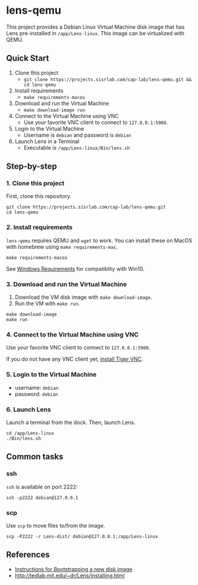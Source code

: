 # lens-qemu

This project provides a Debian Linux Virtual Machine disk image that has Lens pre-installed in `/app/Lens-linux`.
This image can be virtualized with QEMU.

## Quick Start

1. Clone this project
    - `git clone https://projects.sisrlab.com/cap-lab/lens-qemu.git && cd lens-qemu`
2. Install requirements
    - `make requirements-macos`
3. Download and run the Virtual Machine
    - `make download-image run`
4. Connect to the Virtual Machine using VNC
    - Use your favorite VNC client to connect to `127.0.0.1:5900`.
5. Login to the Virtual Machine
    - Username is `debian` and password is `debian`
6. Launch Lens in a Terminal
    - Executable is `/app/Lens-linux/Bin/lens.sh`

## Step-by-step

### 1. Clone this project

First, clone this repository.

```
git clone https://projects.sisrlab.com/cap-lab/lens-qemu.git
cd lens-qemu
```

### 2. Install requirements

`lens-qemu` requires QEMU and `wget` to work.
You can install these on MacOS with homebrew using `make requirements-mac`.

```
make requirements-macos
```

See [Windows Requirements](docs/Windows.md) for compatiblity with Win10.

### 3. Download and run the Virtual Machine

1. Download the VM disk image with `make download-image`.
2. Run the VM with `make run`.

```
make download-image
make run
```

### 4. Connect to the Virtual Machine using VNC

Use your favorite VNC client to connect to `127.0.0.1:5900`.

If you do not have any VNC client yet, [install Tiger VNC](docs/VNC.md).

### 5. Login to the Virtual Machine

- username: `debian`
- password: `debian`

### 6. Launch Lens

Launch a terminal from the dock.
Then, launch Lens.

```
cd /app/Lens-linux
./Bin/lens.sh
```

## Common tasks

### ssh

`ssh` is available on port 2222:

```
ssh -p2222 debian@127.0.0.1
```

### scp

Use `scp` to move files to/from the image.

```
scp -P2222 -r Lens-dist/ debian@127.0.0.1:/app/Lens-linux
```

## References

- [Instructions for Bootstrapping a new disk image](docs/Bootstrap.md)
- http://tedlab.mit.edu/~dr/Lens/installing.html
